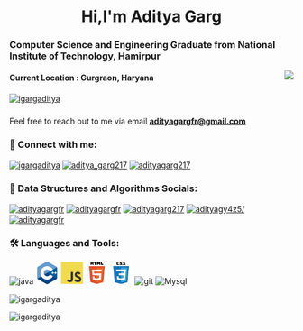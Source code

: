 <h1 align="center">Hi,I'm Aditya Garg</h1>
<h3 >Computer Science and Engineering Graduate from National Institute of Technology, Hamirpur</h3>
<img align="right" height="150" src="https://i.pinimg.com/originals/d8/04/d3/d804d3e5aa5f5809fc97d110c33d139c.gif"  />
<h4> Current Location : Gurgraon, Haryana </h4>
<a href="https://drive.google.com/drive/u/2/folders/1jch8mwiA-xG7m8mkz02aJJvzVyGi9G2G" target="blank"><img align="center" src="https://github.com/user-attachments/assets/6945e01e-c977-47a2-b41c-5ae3a0fa7d3c" alt="igargaditya" height="50" width="50" /></a>
<h3></h3>

Feel free to reach out to me via email **adityagargfr@gmail.com**




<h3 align="left">🔗 Connect with me:</h3>
<p align="left">
<a href="https://linkedin.com/in/igargaditya" target="blank"><img align="center" src="https://raw.githubusercontent.com/rahuldkjain/github-profile-readme-generator/master/src/images/icons/Social/linked-in-alt.svg" alt="igargaditya" height="30" width="40" /></a>
<a href="https://twitter.com/aditya_garg217" target="blank"><img align="center" src="https://raw.githubusercontent.com/rahuldkjain/github-profile-readme-generator/master/src/images/icons/Social/twitter.svg" alt="aditya_garg217" height="30" width="40" /></a>
<a href="https://instagram.com/aditya_garg21" target="blank"><img align="center" src="https://raw.githubusercontent.com/rahuldkjain/github-profile-readme-generator/master/src/images/icons/Social/instagram.svg" alt="adityagarg217" height="30" width="40" /></a>


 
</p>


<h3 align="left">📜 Data Structures and Algorithms Socials: </h3>
<p align="left">
 <a href="https://www.codechef.com/users/adityagargfr" target="blank"><img align="center" src="https://coding75.com/_next/static/media/codechef.f5d6ccca.png" alt="adityagargfr" height="30" width="40" /></a>
<a href="https://codeforces.com/profile/adityagargfr" target="blank"><img align="center" src="https://raw.githubusercontent.com/rahuldkjain/github-profile-readme-generator/master/src/images/icons/Social/codeforces.svg" alt="adityagargfr" height="30" width="40" /></a>
<a href="https://www.leetcode.com/adityagarg217" target="blank"><img align="center" src="https://raw.githubusercontent.com/rahuldkjain/github-profile-readme-generator/master/src/images/icons/Social/leet-code.svg" alt="adityagarg217" height="30" width="40" /></a>
 <a href="https://auth.geeksforgeeks.org/user/adityagy4z5/" target="blank"><img align="center" src="https://raw.githubusercontent.com/rahuldkjain/github-profile-readme-generator/master/src/images/icons/Social/geeks-for-geeks.svg" alt="adityagy4z5/" height="30" width="40" /></a>
 <a href="https://www.naukri.com/code360/profile/390fe151-ed51-4aa9-9eaa-9ccfcf0cfd01" target="blank"><img align="center" src="https://encrypted-tbn0.gstatic.com/images?q=tbn:ANd9GcR9t9UxtLvKlyy9ziOJMyMHBRAukK7jgFYLmw&s" alt="adityagargfr" height="35" width="35" /></a>
</p>

<h3 align="left">🛠 Languages and Tools:</h3>
<p align="left">  
  <img src="https://www.vectorlogo.zone/logos/java/java-ar21.svg" alt="java" width="70" height="40"/> 
 <img src="https://raw.githubusercontent.com/devicons/devicon/master/icons/cplusplus/cplusplus-original.svg" alt="cplusplus" width="40" height="40"/>  
  <img src="https://raw.githubusercontent.com/devicons/devicon/master/icons/javascript/javascript-original.svg" alt="javascript" width="40" height="40"/> 
  <img src="https://raw.githubusercontent.com/devicons/devicon/master/icons/html5/html5-original-wordmark.svg" alt="html5" width="40" height="40"/> 
 <img src="https://raw.githubusercontent.com/devicons/devicon/master/icons/css3/css3-original-wordmark.svg" alt="css3" width="40" height="40"/> 
 <img src="https://www.vectorlogo.zone/logos/git-scm/git-scm-icon.svg" alt="git" width="40" height="40"/> 
 <img src="https://www.vectorlogo.zone/logos/mysql/mysql-ar21.svg" alt="Mysql" width="40" height="40"/> 


<p><img align="center" src="https://github-readme-streak-stats.herokuapp.com/?user=igargaditya&theme=dark" alt="igargaditya" /></p>
<p align="left"> <img src="https://komarev.com/ghpvc/?username=igargaditya&label=Profile%20views&color=b4b5b6&style=flat-square" alt="igargaditya" /> </p>
